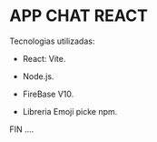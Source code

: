# APP CHAT REACT

Tecnologias utilizadas:

- React: Vite.

- Node.js.

- FireBase V10.

- Libreria Emoji picke npm.

  
FIN ....
